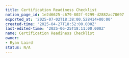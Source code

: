 ```yaml
---
title: Certification Readiness Checklist
notion_page_id: 1e2d6625-c679-802f-9299-d2882ac70697
exported_at: '2025-07-02T18:38:00.528414+00:00'
created-time: '2025-04-27T18:52:00.000Z'
last-edited-time: '2025-06-25T18:11:00.000Z'
name: Certification Readiness Checklist
owner:
- Ryan Laird
status: N/A
---
```


